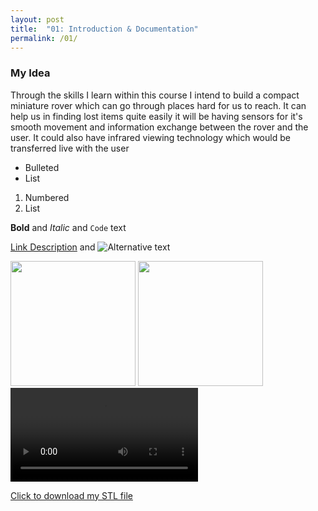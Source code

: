 ```yaml
---
layout: post
title:  "01: Introduction & Documentation"
permalink: /01/
---
```


### My Idea

Through the skills I learn within this course I intend to build a compact miniature rover which can go through places hard for us to reach.
It can help us in finding lost items quite easily
it will be having sensors for it's smooth movement and information exchange between the rover and the user.
It could also have infrared viewing technology which would be transferred live with the user


- Bulleted
- List

1. Numbered
2. List

**Bold** and _Italic_ and `Code` text

<!-- You can include comments that will not be translated to HTML -->

<!-- You can include links and images in the following format: -->

[Link Description](url) and ![Alternative text](Thought.jpg)


<!-- Or, you can also directly include HTML, for example to make a split image -->

<img src="Thought.jpg" style="height: 200px; max-width: 48%">
<img src="board2.jpg" style="height: 200px; max-width: 48%">

<!-- You can also use HTML tags to include a video -->
<video controls>
	<source src="demo.mp4" type="video/mp4">
</video>

<!-- Or to add a download link to any (reasonably small) file in your permalink directory -->

<a href='cube.stl' download>Click to download my STL file</a>

